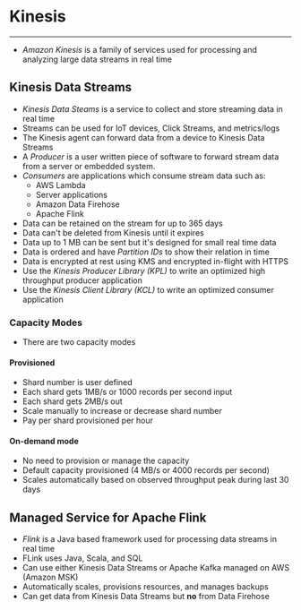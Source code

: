 # Kinesis

---

- *Amazon Kinesis* is a family of services used for processing and analyzing large data streams in real time

## Kinesis Data Streams

- *Kinesis Data Steams* is a service to collect and store streaming data in real time
- Streams can be used for IoT devices, Click Streams, and metrics/logs
- The Kinesis agent can forward data from a device to Kinesis Data Streams
- A *Producer* is a user written piece of software to forward stream data from a server or embedded system.
- *Consumers* are applications which consume stream data such as:
    - AWS Lambda
    - Server applications
    - Amazon Data Firehose
    - Apache Flink
- Data can be retained on the stream for up to 365 days
- Data can't be deleted from Kinesis until it expires
- Data up to 1 MB can be sent but it's designed for small real time data
- Data is ordered and have *Partition IDs* to show their relation in time
- Data is encrypted at rest using KMS and encrypted in-flight with HTTPS
- Use the *Kinesis Producer Library (KPL)* to write an optimized high throughput producer application
- Use the *Kinesis Client Library (KCL)* to write an optimized consumer application

### Capacity Modes

- There are two capacity modes

#### Provisioned 

- Shard number is user defined
- Each shard gets 1MB/s or 1000 records per second input
- Each shard gets 2MB/s out
- Scale manually to increase or decrease shard number
- Pay per shard provisioned per hour

#### On-demand mode

- No need to provision or manage the capacity
- Default capacity provisioned (4 MB/s or 4000 records per second)
- Scales automatically based on observed throughput peak during last 30 days

## Managed Service for Apache Flink

- *Flink* is a Java based framework used for processing data streams in real time
- FLink uses Java, Scala, and SQL
- Can use either Kinesis Data Streams or Apache Kafka managed on AWS (Amazon MSK)
- Automatically scales, provisions resources, and manages backups
- Can get data from Kinesis Data Streams but **no** from Data Firehose
